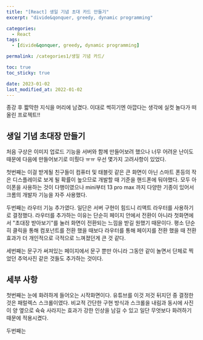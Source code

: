 ```yaml
---
title: "[React] 생일 기념 초대 카드 만들기"
excerpt: "divide&qonquer, greedy, dynamic programming"

categories:
  - React
tags:
  - [divide&qonquer, greedy, dynamic programming]

permalink: /categories1/생일 기념 카드/

toc: true
toc_sticky: true

date: 2023-01-02
last_modified_at: 2022-01-02
---
```


종강 후 짧막한 지식을 머리에 남겼다. 이대로 썩히기엔 아깝다는 생각에 실컷 놀다가 떠올린 프로젝트!!

## 생일 기념 초대장 만들기

처음 구상은 이미지 업로드 기능을 서버와 함께 만들어보려 했으나 너무 어려운 난이도 때문에 다음에 만들어보기로 미뤘다 ㅠㅠ
우선 몇가지 고려사항이 있었다.

첫번째는 이걸 받게될 친구들이 컴퓨터 및 태블릿 같은 큰 화면이 아닌 스마트 폰등의 작은 디스플레이로 보게 될 확률이 높으므로 개발할 때 기준을 핸드폰에 둬야했다. 모두 아이폰을 사용하는 것이 다행이였으나 mini부터 13 pro max 까지 다양한 기종이 있어서 크롬의 개발자 기능을 자주 사용했다.

두번째는 라우터 기능 추가였다. 일단은 서버 구현이 힘드니 리액트 라우터를 사용하기로 결정했다. 라우터를 추가하는 이유는 단순히 페이지 안에서 전환이 아니라 첫화면에서 "초대장 받아보기"를 눌러 화면이 전환되는 느낌을 받길 원했기 때문이다. 평소 단순히 클릭을 통해 컴포넌트를 전환 했을 때보다 라우터를 통해 페이지를 전환 했을 때 전환 효과가 더 개인적으로 극적으로 느껴졌던게 큰 것 같다.

세번째는 문구가 써져있는 페이지에서 문구 뿐만 아니라 그동안 같이 놀면서 단체로 찍었던 추억사진 같은 것들도 추가하는 것이다.

## 세부 사항

첫번째는 눈에 화려하게 들어오는 시작화면이다. 유튜브를 이것 저것 뒤지던 중 결정한 것은 패럴렉스 스크롤이였다.
비교적 간단한 구현 방식과 스크롤을 내림과 동시에 사진이 양 옆으로 슉슉 사라지는 효과가 강한 인상을 남길 수 있고 일단 무엇보다 화려하기 때문에 적용시켰다.

두번째는
